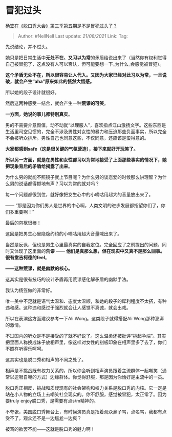 # 冒犯过头
[杨笠在《脱口秀大会》第三季第五期是不是冒犯过头了？](https://www.zhihu.com/question/415695820/answer/1421479015)

> Author: #NellNell
> Last update: *21/08/2021*
> Link:
> Tag:

先说结论，并不过头。

她只是把日常生活中**无处不在、又习以为常**的矛盾给说出来了（当然你有权利觉得自己被冒犯了，这点没有人可以否认，但可能要想一下_为什么_会感觉被冒犯）。

**这个矛盾无处不在，所以很容易让人代入。又因为大家已经对此习以为常，一旦说破，就会产生“aha”原来如此的恍然大悟感。**

所以她的段子设计就很好。

然后这两种感受一结合，就会产生一种**荒谬的可笑**。

**一方面，她说的事儿都特别真实**。

男的不需要介意颜值，动不动就“以理服人”，喜欢指点江山激扬文字。这些东西是生活里司空见惯的，完全不涉及男性对女性的暴力和压迫那些负面事实，所以完全不会被听众排斥。男性自己也同意这些，不仅同意，还应该是蛮得意的。

**大家都感到safe（这是很关键的气氛营造），接下来就好开玩笑了。**

**所以另一方面，就是在男性和女性都习以为常地接受了上面那些事实的情况下，她把现象背后的矛盾给揭露了出来**。

为什么男的就能不照镜子就上节目呢？为什么男的谈恋爱的时候那么讲理智？为什么男的说话都得掷地有声？习以为常的就对吗？

每一个问题都很到位，就好像把女生心中的小嘀咕用超大的音量放出来了。

—— “那是因为你们男人是世界的中心啊，人类文明的进步发展都指望你们了，你们多重要啊！”

最后的包袱很棒！

这回是把男生心里隐隐约约的小嘀咕用超大音量喊出来了。

当然是反讽，但也是男生心里最真实的自我定位。完全回应了之前提出的问题，同时又体现了这里面的**荒谬** —— **他们是真那么想，但在现实中又真不是那么回事。很有堂吉柯德的feel**。

**——这种荒谬，就是幽默的核心。**

这其实是很有技巧的设计矛盾再用荒谬感化解矛盾的幽默手法。

我认为杨笠做的非常好。

唯一美中不足就是语气太温和、态度太温顺，和她的段子的犀利程度不太搭，有种违和感。这种违和感过于强烈就会让人感觉不真诚，就会出戏。

所以在表演这方面建议参考一下Ali Wong。这类段子就得搭配Ali Wong那种澎湃的激情。

不过国内的听众是不是接受的了就不好说了。这么温柔还被批评“挑起争端”。其实把里面人称换成妹子放相声里，像这样对女性的刻板印象在相声里多了去了，你们不照样听得乐呵呵。

这其实也是脱口秀和相声的不同之处了。

相声是不挑战既有权力关系的，所以你会听到相声演员跟着主流群体一起嘲笑（通常以逗哏自嘲的方式）边缘群体。你觉得舒服，那是因为你恰好是主流中的一员。

脱口秀正相反，挑战和质疑现有的社会架构和权力关系是脱口秀的内核。它一定是站在小人物的立场上去嘲笑社会现实的。你不舒服，感觉被冒犯，太正常了。因为要truly enjoy脱口秀，是需要有点s/m精神的。

不夸张，美国脱口秀舞台上，有时候演员真是指着观众鼻子骂，点名骂，我都有点受不了，观众还不是一边尴尬一边爽？

被骂的欲罢不能——这就是脱口秀的魅力啊！
